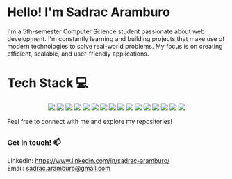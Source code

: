 # <h1>Hello! I'm Sadrac Aramburo</h1>
I'm a 5th-semester Computer Science student passionate about web development. I'm constantly learning and building projects that make use of modern technologies to solve real-world problems. My focus is on creating efficient, scalable, and user-friendly applications.

# <h1>Tech Stack 💻</h1>

<p align="center"> <img src="https://img.shields.io/badge/-JavaScript-F7DF1E?style=for-the-badge&logo=javascript&logoColor=black" /> <img src="https://img.shields.io/badge/-Python-3776AB?style=for-the-badge&logo=python&logoColor=white" /> <img src="https://img.shields.io/badge/-HTML5-E34F26?style=for-the-badge&logo=html5&logoColor=white" /> <img src="https://img.shields.io/badge/-CSS3-1572B6?style=for-the-badge&logo=css3&logoColor=white" /> <img src="https://img.shields.io/badge/-C++-00599C?style=for-the-badge&logo=c%2B%2B&logoColor=white" /> <img src="https://img.shields.io/badge/-Vite-646CFF?style=for-the-badge&logo=vite&logoColor=white" /> <img src="https://img.shields.io/badge/-React-61DAFB?style=for-the-badge&logo=react&logoColor=black" /> <img src="https://img.shields.io/badge/-React%20Native-61DAFB?style=for-the-badge&logo=react&logoColor=black" /> <img src="https://img.shields.io/badge/-TailwindCSS-38B2AC?style=for-the-badge&logo=tailwind-css&logoColor=white" /> <img src="https://img.shields.io/badge/-Bootstrap-563D7C?style=for-the-badge&logo=bootstrap&logoColor=white" /> <img src="https://img.shields.io/badge/-Node.js-339933?style=for-the-badge&logo=node.js&logoColor=white" /> <img src="https://img.shields.io/badge/-Express.js-000000?style=for-the-badge&logo=express&logoColor=white" /> <img src="https://img.shields.io/badge/-NPM-CB3837?style=for-the-badge&logo=npm&logoColor=white" /> <img src="https://img.shields.io/badge/-Figma-F24E1E?style=for-the-badge&logo=figma&logoColor=white" /> <img src="https://img.shields.io/badge/-Git-F05032?style=for-the-badge&logo=git&logoColor=white" /> <img src="https://img.shields.io/badge/-GitHub-181717?style=for-the-badge&logo=github&logoColor=white" /> </p>

Feel free to connect with me and explore my repositories!

## <h3>Get in touch! 📫</h3>
LinkedIn: https://www.linkedin.com/in/sadrac-aramburo/ <br>
Email: sadrac.aramburo@gmail.com
